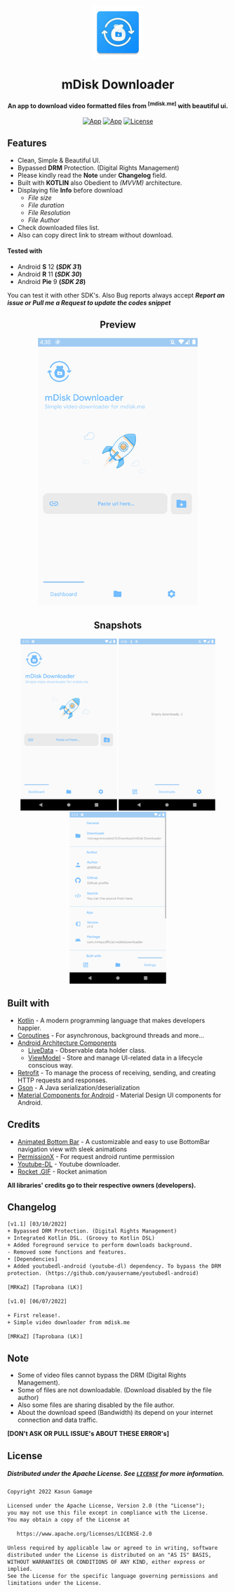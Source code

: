 <!-- PROJECT LOGO -->
<div align="center">
	<img src="https://github.com/MRKaZ/mDisk-Downloader/blob/master/app/src/main/res/mipmap-xxxhdpi/ic_launcher.png" width="120">
</div>

<!-- TITLE --> 
<h1 align="center">mDisk Downloader</h1>
<h4 align="center">An app to download video formatted files from <sup>[mdisk.me]</sup> with beautiful ui.</h4>
<div align="center">
  
  [![App](https://img.shields.io/badge/Download-APK-blue.svg?style=for-the-badge&logo=android)](https://github.com/MRKaZ/mDisk-Downloader/releases/latest)
  [![App](https://img.shields.io/github/v/release/MRKaZ/Crash-Reporter?style=for-the-badge)](https://github.com/MRKaZ/mDisk-Downloader/releases/latest)
  [![License](https://img.shields.io/badge/License-Apache%202.0-blue.svg?style=for-the-badge)](https://opensource.org/licenses/Apache-2.0)
</div>

## Features
- Clean, Simple & Beautiful UI.
- Bypassed **DRM** Protection. (Digital Rights Management)
- Please kindly read the **Note** under **Changelog** field.
- Built with **KOTLIN** also Obedient to *(MVVM)* architecture.
- Displaying file **Info** before download
  - *File size*
  - *File duration*
  - *File Resolution*
  - *File Author*
- Check downloaded files list.
- Also can copy direct link to stream without download.

#### Tested with
- Android **S** 12 **(_SDK 31_)**
- Android **R** 11 **(_SDK 30_)**
- Android **Pie** 9 **(_SDK 28_)**

You can test it with other SDK's. Also Bug reports always accept **_Report an issue or Pull me a Request to update the codes snippet_**

<h2 align="center">Preview</h2>
<div align="center">
	<img src="https://github.com/MRKaZ/mDisk-Downloader/blob/master/assets/Preview.gif">
</div>

<h2 align="center">Snapshots</h2>
<div align="center">
	<img src="https://github.com/MRKaZ/mDisk-Downloader/blob/master/assets/snap_1.png" width="220"> <img src="https://github.com/MRKaZ/mDisk-Downloader/blob/master/assets/snap_2.png" width="220"> <img src="https://github.com/MRKaZ/mDisk-Downloader/blob/master/assets/snap_3.png" width="220"> 
</div>
  
## Built with
- [Kotlin](https://kotlinlang.org/) - A modern programming language that makes developers happier.
- [Coroutines](https://kotlinlang.org/docs/reference/coroutines-overview.html) - For asynchronous, background threads and more...
- [Android Architecture Components](https://developer.android.com/topic/libraries/architecture)
  - [LiveData](https://developer.android.com/topic/libraries/architecture/livedata) - Observable data holder class.
  - [ViewModel](https://developer.android.com/topic/libraries/architecture/viewmodel) - Store and manage UI-related data in a lifecycle conscious way.
- [Retrofit](https://square.github.io/retrofit/) - To manage the process of receiving, sending, and creating HTTP requests and responses.
- [Gson](https://github.com/google/gson) - A Java serialization/deserialization
- [Material Components for Android](https://github.com/material-components/material-components-android) - Material Design UI components for Android.

## Credits
- [Animated Bottom Bar](https://github.com/Droppers/AnimatedBottomBar) - A customizable and easy to use BottomBar navigation view with sleek animations
- [PermissionX](https://github.com/guolindev/PermissionX) - For request android runtime permission
- [Youtube-DL](https://github.com/yausername/youtubedl-android) - Youtube downloader.
- [Rocket .GIF](https://dribbble.com/shots/2200411-Rocket) - Rocket animation

**All libraries' credits go to their respective owners (developers).**

## Changelog
```
[v1.1] [03/10/2022]
+ Bypassed DRM Protection. (Digital Rights Management)
+ Integrated Kotlin DSL. (Groovy to Kotlin DSL)
+ Added foreground service to perform downloads background.
- Removed some functions and features.
• [Dependencies]
+ Added youtubedl-android (youtube-dl) dependency. To bypass the DRM protection. (https://github.com/yausername/youtubedl-android)

[MRKaZ] [Taprobana (LK)]

[v1.0] [06/07/2022]

+ First release!.
+ Simple video downloader from mdisk.me

[MRKaZ] [Taprobana (LK)]
```

## Note
* Some of video files cannot bypass the DRM (Digital Rights Management).
* Some of files are not downloadable. (Download disabled by the file author)
* Also some files are sharing disabled by the file author.
* About the download speed (Bandwidth) its depend on your internet connection and data traffic.

**[DON't ASK OR PULL ISSUE's ABOUT THESE ERROR's]**


## License
##### Distributed under the Apache License. See [`LICENSE`](https://github.com/MRKaZ/mDisk-Downloader/blob/master/LICENSE) for more information.
```
Copyright 2022 Kasun Gamage

Licensed under the Apache License, Version 2.0 (the "License");
you may not use this file except in compliance with the License.
You may obtain a copy of the License at

   https://www.apache.org/licenses/LICENSE-2.0

Unless required by applicable law or agreed to in writing, software
distributed under the License is distributed on an "AS IS" BASIS,
WITHOUT WARRANTIES OR CONDITIONS OF ANY KIND, either express or implied.
See the License for the specific language governing permissions and
limitations under the License.
```

<!-- ## Disclaimer
```
This repository is for research purposes only, the use of this code is your responsibility.
I take NO responsibility and/or liability for how you choose to use any of the source code
available here. By using any of the files available in this repository,
you understand that you are AGREEING TO USE AT YOUR OWN RISK. Once again,
ALL files available here are for EDUCATION and/or RESEARCH purposes ONLY.
Kasun Gamage (MRKaZ)
``` -->
